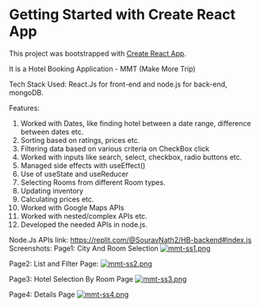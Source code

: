 # Getting Started with Create React App

This project was bootstrapped with [Create React App](https://github.com/facebook/create-react-app).


It is a Hotel Booking Application - MMT (Make More Trip)

Tech Stack Used: 
React.Js for front-end and node.js for back-end, mongoDB.

Features: 
1. Worked with Dates, like finding hotel between a date range, difference between dates etc.
2. Sorting based on ratings, prices etc.
3. Filtering data based on various criteria on CheckBox click
4. Worked with inputs like search, select, checkbox, radio buttons etc.
5. Managed side effects with useEffect()
6. Use of useState and useReducer
7. Selecting Rooms from different Room types.
8. Updating inventory
9. Calculating prices etc.
10. Worked with Google Maps APIs
11. Worked with nested/complex APIs etc.
12. Developed the needed APIs in node.js.

Node.Js APIs link: 
https://replit.com/@SouravNath2/HB-backend#index.js
Screenshots: 
Page1: City And Room Selection
[![mmt-ss1.png](https://i.postimg.cc/Y2sB8w0s/mmt-ss1.png)](https://postimg.cc/qgyFMS8s)


Page2: List and Filter Page:
[![mmt-ss2.png](https://i.postimg.cc/wjSGs6Wh/mmt-ss2.png)](https://postimg.cc/WdwnBPc3)


Page3: Hotel Selection By Room Page
[![mmt-ss3.png](https://i.postimg.cc/0QCW379f/mmt-ss3.png)](https://postimg.cc/sQv4GQQQ)

Page4: Details Page
[![mmt-ss4.png](https://i.postimg.cc/qqbmB0h6/mmt-ss4.png)](https://postimg.cc/K3T7Q65m)
